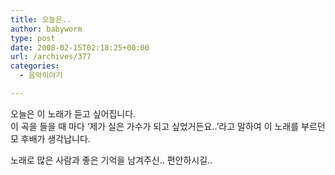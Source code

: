 ```yaml
---
title: 오늘은..
author: babyworm
type: post
date: 2008-02-15T02:18:25+00:00
url: /archives/377
categories:
  - 음악이야기

---
```

오늘은 이 노래가 듣고 싶어집니다.  
이 곡을 들을 때 마다 &#8216;제가 실은 가수가 되고 싶었거든요..&#8217;라고 말하여 이 노래를 부르던 모 후배가 생각납니다.

노래로 많은 사람과 좋은 기억을 남겨주신.. 편안하시길..